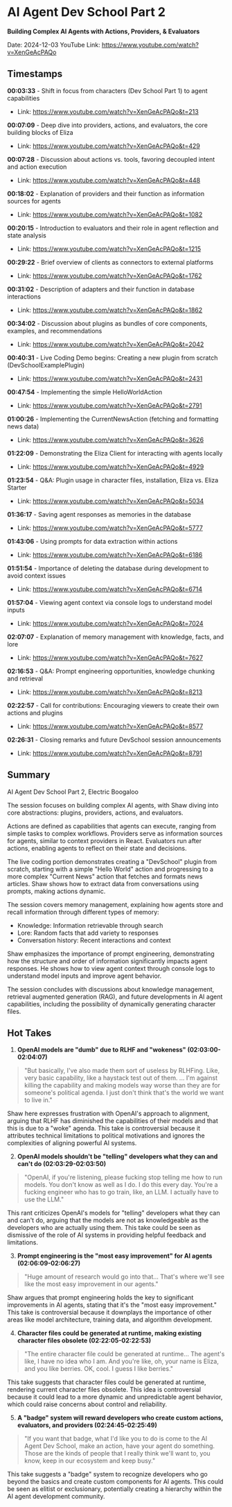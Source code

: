 # AI Agent Dev School Part 2

**Building Complex AI Agents with Actions, Providers, & Evaluators**

Date: 2024-12-03
YouTube Link: https://www.youtube.com/watch?v=XenGeAcPAQo

## Timestamps

**00:03:33** - Shift in focus from characters (Dev School Part 1) to agent capabilities
- Link: https://www.youtube.com/watch?v=XenGeAcPAQo&t=213

**00:07:09** - Deep dive into providers, actions, and evaluators, the core building blocks of Eliza
- Link: https://www.youtube.com/watch?v=XenGeAcPAQo&t=429

**00:07:28** - Discussion about actions vs. tools, favoring decoupled intent and action execution
- Link: https://www.youtube.com/watch?v=XenGeAcPAQo&t=448

**00:18:02** - Explanation of providers and their function as information sources for agents
- Link: https://www.youtube.com/watch?v=XenGeAcPAQo&t=1082

**00:20:15** - Introduction to evaluators and their role in agent reflection and state analysis
- Link: https://www.youtube.com/watch?v=XenGeAcPAQo&t=1215

**00:29:22** - Brief overview of clients as connectors to external platforms
- Link: https://www.youtube.com/watch?v=XenGeAcPAQo&t=1762

**00:31:02** - Description of adapters and their function in database interactions
- Link: https://www.youtube.com/watch?v=XenGeAcPAQo&t=1862

**00:34:02** - Discussion about plugins as bundles of core components, examples, and recommendations
- Link: https://www.youtube.com/watch?v=XenGeAcPAQo&t=2042

**00:40:31** - Live Coding Demo begins: Creating a new plugin from scratch (DevSchoolExamplePlugin)
- Link: https://www.youtube.com/watch?v=XenGeAcPAQo&t=2431

**00:47:54** - Implementing the simple HelloWorldAction
- Link: https://www.youtube.com/watch?v=XenGeAcPAQo&t=2791

**01:00:26** - Implementing the CurrentNewsAction (fetching and formatting news data)
- Link: https://www.youtube.com/watch?v=XenGeAcPAQo&t=3626

**01:22:09** - Demonstrating the Eliza Client for interacting with agents locally
- Link: https://www.youtube.com/watch?v=XenGeAcPAQo&t=4929

**01:23:54** - Q&A: Plugin usage in character files, installation, Eliza vs. Eliza Starter
- Link: https://www.youtube.com/watch?v=XenGeAcPAQo&t=5034

**01:36:17** - Saving agent responses as memories in the database
- Link: https://www.youtube.com/watch?v=XenGeAcPAQo&t=5777

**01:43:06** - Using prompts for data extraction within actions
- Link: https://www.youtube.com/watch?v=XenGeAcPAQo&t=6186

**01:51:54** - Importance of deleting the database during development to avoid context issues
- Link: https://www.youtube.com/watch?v=XenGeAcPAQo&t=6714

**01:57:04** - Viewing agent context via console logs to understand model inputs
- Link: https://www.youtube.com/watch?v=XenGeAcPAQo&t=7024

**02:07:07** - Explanation of memory management with knowledge, facts, and lore
- Link: https://www.youtube.com/watch?v=XenGeAcPAQo&t=7627

**02:16:53** - Q&A: Prompt engineering opportunities, knowledge chunking and retrieval
- Link: https://www.youtube.com/watch?v=XenGeAcPAQo&t=8213

**02:22:57** - Call for contributions: Encouraging viewers to create their own actions and plugins
- Link: https://www.youtube.com/watch?v=XenGeAcPAQo&t=8577

**02:26:31** - Closing remarks and future DevSchool session announcements
- Link: https://www.youtube.com/watch?v=XenGeAcPAQo&t=8791

## Summary

AI Agent Dev School Part 2, Electric Boogaloo

The session focuses on building complex AI agents, with Shaw diving into core abstractions: plugins, providers, actions, and evaluators.

Actions are defined as capabilities that agents can execute, ranging from simple tasks to complex workflows. Providers serve as information sources for agents, similar to context providers in React. Evaluators run after actions, enabling agents to reflect on their state and decisions.

The live coding portion demonstrates creating a "DevSchool" plugin from scratch, starting with a simple "Hello World" action and progressing to a more complex "Current News" action that fetches and formats news articles. Shaw shows how to extract data from conversations using prompts, making actions dynamic.

The session covers memory management, explaining how agents store and recall information through different types of memory:
- Knowledge: Information retrievable through search
- Lore: Random facts that add variety to responses
- Conversation history: Recent interactions and context

Shaw emphasizes the importance of prompt engineering, demonstrating how the structure and order of information significantly impacts agent responses. He shows how to view agent context through console logs to understand model inputs and improve agent behavior.

The session concludes with discussions about knowledge management, retrieval augmented generation (RAG), and future developments in AI agent capabilities, including the possibility of dynamically generating character files.

## Hot Takes

1. **OpenAI models are "dumb" due to RLHF and "wokeness" (02:03:00-02:04:07)**
> "But basically, I've also made them sort of useless by RLHFing. Like, very basic capability, like a haystack test out of them. ... I'm against killing the capability and making models way worse than they are for someone's political agenda. I just don't think that's the world we want to live in."

Shaw here expresses frustration with OpenAI's approach to alignment, arguing that RLHF has diminished the capabilities of their models and that this is due to a "woke" agenda. This take is controversial because it attributes technical limitations to political motivations and ignores the complexities of aligning powerful AI systems.

2. **OpenAI models shouldn't be "telling" developers what they can and can't do (02:03:29-02:03:50)**
> "OpenAI, if you're listening, please fucking stop telling me how to run models. You don't know as well as I do. I do this every day. You're a fucking engineer who has to go train, like, an LLM. I actually have to use the LLM."

This rant criticizes OpenAI's models for "telling" developers what they can and can't do, arguing that the models are not as knowledgeable as the developers who are actually using them. This take could be seen as dismissive of the role of AI systems in providing helpful feedback and limitations.

3. **Prompt engineering is the "most easy improvement" for AI agents (02:06:09-02:06:27)**
> "Huge amount of research would go into that... That's where we'll see like the most easy improvement in our agents."

Shaw argues that prompt engineering holds the key to significant improvements in AI agents, stating that it's the "most easy improvement." This take is controversial because it downplays the importance of other areas like model architecture, training data, and algorithm development.

4. **Character files could be generated at runtime, making existing character files obsolete (02:22:05-02:22:53)**
> "The entire character file could be generated at runtime... The agent's like, I have no idea who I am. And you're like, oh, your name is Eliza, and you like berries. OK, cool. I guess I like berries."

This take suggests that character files could be generated at runtime, rendering current character files obsolete. This idea is controversial because it could lead to a more dynamic and unpredictable agent behavior, which could raise concerns about control and reliability.

5. **A "badge" system will reward developers who create custom actions, evaluators, and providers (02:24:45-02:25:49)**
> "If you want that badge, what I'd like you to do is come to the AI Agent Dev School, make an action, have your agent do something. Those are the kinds of people that I really think we'll want to, you know, keep in our ecosystem and keep busy."

This take suggests a "badge" system to recognize developers who go beyond the basics and create custom components for AI agents. This could be seen as elitist or exclusionary, potentially creating a hierarchy within the AI agent development community.
